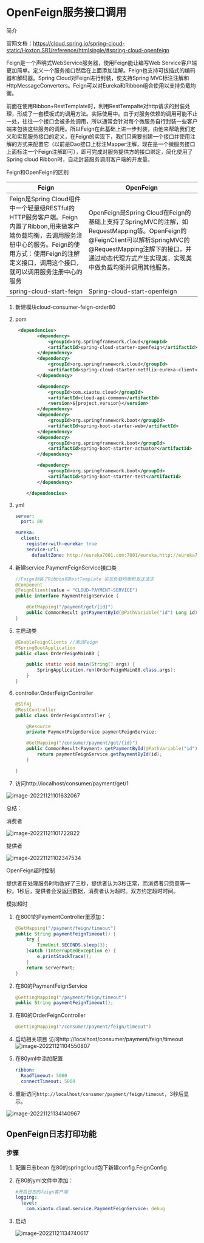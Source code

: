 # OpenFeign服务接口调用



简介

官网文档：https://cloud.spring.io/spring-cloud-static/Hoxton.SR1/reference/htmlsingle/#spring-cloud-openfeign

Feign是一个声明式WebService服务器，使用Feign能让编写Web Service客户端更加简单。定义一个服务接口然后在上面添加注解。Feign也支持可拔插式的编码器和解码器。Spring Cloud对Feign进行封装，使支持Spring MVC标注注解和HttpMessageConverters。Feign可以对Eureka和Ribbon组合使用以支持负载均衡。



前面在使用Ribbon+RestTemplate时，利用RestTempalte对http请求的封装处理，形成了一套模板式的调用方法。实际使用中。由于对服务依赖的调用可能不止一处，往往一个接口会被多处调用，所以通常会针对每个微服务自行封装一些客户端来包装这些服务的调用。所以Feign在此基础上进一步封装，由他来帮助我们定义和实现服务接口的定义，在Feign的实现下，我们只需要创建一个接口并使用注解的方式来配置它（以前是Dao接口上标注Mapper注解，现在是一个微服务接口上面标注一个Feign注解即可），即可完成对服务提供方的接口绑定，简化使用了Spring cloud Ribbon时，自动封装服务调用客户端的开发量。



Feign和OpenFeign的区别

| Feign                                                        | OpenFeign                                                    |
| ------------------------------------------------------------ | ------------------------------------------------------------ |
| Feign是Spring Cloud组件中一个轻量级RESTful的HTTP服务客户端。Feign内置了Ribbon,用来做客户端负载均衡，去调用服务注册中心的服务。Feign的使用方式：使用Feign的注解定义接口，调用这个接口，就可以调用服务注册中心的服务 | OpenFeign是Spring Cloud在Feign的基础上支持了SpringMVC的注解，如RequestMapping等。OpenFeign的@FeignClient可以解析SpringMVC的@RequestMapping注解下的接口，并通过动态代理方式产生实现类，实现类中做负载均衡并调用其他服务。 |
| spring-cloud-start-feign                                     | Spring-cloud-start-openfeign                                 |



1. 新建模块cloud-consumer-feign-order80

2. pom

   ```xml
    <dependencies>
           <dependency>
               <groupId>org.springframework.cloud</groupId>
               <artifactId>spring-cloud-starter-openfeign</artifactId>
           </dependency>
           <dependency>
               <groupId>org.springframework.cloud</groupId>
               <artifactId>spring-cloud-starter-netflix-eureka-client</artifactId>
           </dependency>
   
           <dependency>
               <groupId>com.xiaotu.cloud</groupId>
               <artifactId>cloud-api-common</artifactId>
               <version>${project.version}</version>
           </dependency>
           <dependency>
               <groupId>org.springframework.boot</groupId>
               <artifactId>spring-boot-starter-web</artifactId>
           </dependency>
           <dependency>
               <groupId>org.springframework.boot</groupId>
               <artifactId>spring-boot-starter-actuator</artifactId>
           </dependency>
   
           <dependency>
               <groupId>org.springframework.boot</groupId>
               <artifactId>spring-boot-starter-test</artifactId>
           </dependency>
   
       </dependencies>
   ```

3. yml

   ```yml
   server:
     port: 80
   
   eureka:
     client:
       register-with-eureka: true
       service-url:
         defaultZone: http://eureka7001.com:7001/eureka,http://eureka7002.com:7002/eureka,http://eureka7003.com:7003/eureka
   ```

4. 新建service.PaymentFeignService接口类

   ```java
   //Feign封装了Ribbon和RestTemplate 实现负载均衡和发送请求
   @Component
   @FeignClient(value = "CLOUD-PAYMENT-SERVICE")
   public interface PaymentFeignService {
   
       @GetMapping("/payment/get/{id}")
       public CommonResult getPaymentById(@PathVariable("id") Long id);
   }
   ```

5. 主启动类

   ```java
   @EnableFeignClients //激活Feign
   @SpringBootApplication
   public class OrderFeignMain80 {
   
       public static void main(String[] args) {
           SpringApplication.run(OrderFeignMain80.class,args);
       }
   }
   ```

6. controller.OrderFeignController

   ```java
   @Slf4j
   @RestController
   public class OrderFeignController {
   
       @Resource
       private PaymentFeignService paymentFeignService;
   
       @GetMapping("/consumer/payment/get/{id}")
       public CommonResult<Payment> getPaymentById(@PathVariable("id") Long id){
           return paymentFeignService.getPaymentById(id);
       }
   
   }
   ```

7. 访问http://localhost/consumer/payment/get/1

![image-20221121101632067](images/openfeing/image-20221121101632067.png)

总结：

消费者

![image-20221121101722822](images/openfeing/image-20221121101722822.png)

提供者

![image-20221121102347534](images/openfeing/image-20221121102347534.png)



OpenFeign超时控制

提供者在处理服务时哟改好了三秒，提供者认为3秒正常，而消费者只愿意等一秒。1秒后，提供者会没返回数据，消费者认为超时。双方约定超时时间。

模拟超时



1. 在8001的PaymentController里添加：

   ```java
   @GetMapping("/payment/feign/timeout")
   public String paymentFeignTimeout() {
       try {
           TimeUnit.SECONDS.sleep(3);
       }catch (InterruptedException e) {
           e.printStackTrace();
       }
       return serverPort;
   }
   ```
   
2. 在80的PaymentFeignService

   ```java
   @GettingMapping("/payment/feign/timeout")
   public String paymentFeignTimeout();
   ```

3. 在80的OrderFeignController

   ```java
   @GettingMapping("/consumer/payment/feign/timeout")
   ```

4. 启动相关项目 访问http://localhost/consumer/payment/feign/timeout![image-20221121104550807](images/openfeing/image-20221121104550807.png)

5. 在80yml中添加配置

   ```yml
   ribbon:
     ReadTimeout: 5000
     connectTimeout: 5000
   ```

6. 重新访问`http://localhost/consumer/payment/feign/timeout`，3秒后显示。

![image-20221121134140967](images/openfeing/image-20221121134140967.png)



## OpenFeign日志打印功能

### 步骤

1. 配置日志bean
   在80的springcloud包下新建config.FeignConfig

2. 在80的yml文件中添加：

   ```yml
   #开启日志的feign客户端
   logging:
     level:
       com.xiaotu.cloud.service.PaymentFeignService: debug
   ```

3. 启动

   ![image-20221121134740617](images/openfeing/image-20221121134740617.png)
